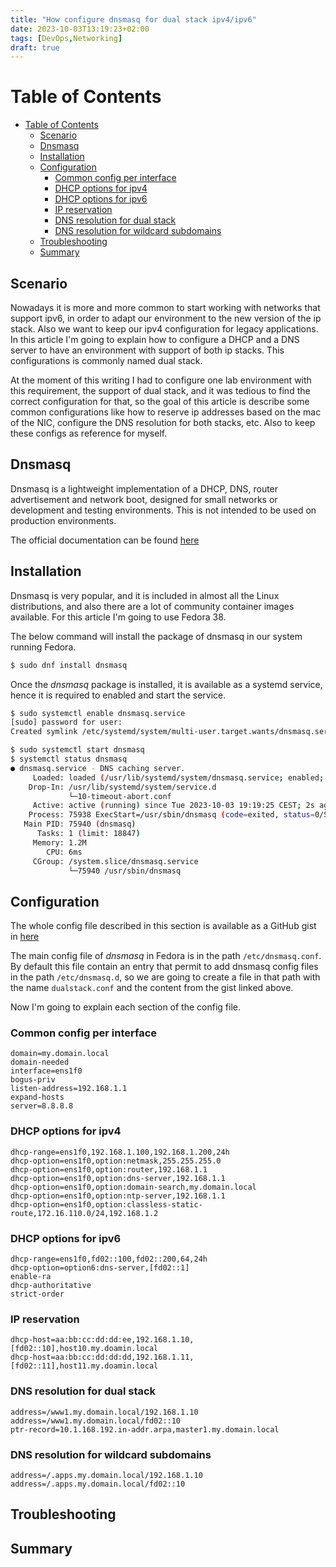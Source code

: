 ```yaml
---
title: "How configure dnsmasq for dual stack ipv4/ipv6"
date: 2023-10-03T13:19:23+02:00
tags: [DevOps,Networking]
draft: true
---
```


# Table of Contents

- [Table of Contents](#table-of-contents)
  - [Scenario](#scenario)
  - [Dnsmasq](#dnsmasq)
  - [Installation](#installation)
  - [Configuration](#configuration)
    - [Common config per interface](#common-config-per-interface)
    - [DHCP options for ipv4](#dhcp-options-for-ipv4)
    - [DHCP options for ipv6](#dhcp-options-for-ipv6)
    - [IP reservation](#ip-reservation)
    - [DNS resolution for dual stack](#dns-resolution-for-dual-stack)
    - [DNS resolution for wildcard subdomains](#dns-resolution-for-wildcard-subdomains)
  - [Troubleshooting](#troubleshooting)
  - [Summary](#summary)

## Scenario 

Nowadays it is more and more common to start working with networks that support ipv6, in order to adapt our environment to the new version of the ip stack. Also we want to keep our ipv4 configuration for legacy applications. In this article I'm going to explain how to configure a DHCP and a DNS server to have an environment with support of both ip stacks. This configurations is commonly named dual stack.

At the moment of this writing I had to configure one lab environment with this requirement, the support of dual stack, and it was tedious to find the correct configuration for that, so the goal of this article is describe some common configurations like how to reserve ip addresses based on the mac of the NIC, configure the DNS resolution for both stacks, etc. Also to keep these configs as reference for myself.

## Dnsmasq

Dnsmasq is a lightweight implementation of a DHCP, DNS, router advertisement and network boot, designed for small networks or development and testing environments. This is not intended to be used on production environments. 

The official documentation can be found [here](https://thekelleys.org.uk/dnsmasq/doc.html)

## Installation

Dnsmasq is very popular, and it is included in almost all the Linux distributions, and also there are a lot of community container images available. For this article I'm going to use Fedora 38.

The below command will install the package of dnsmasq in our system running Fedora.

```bash
$ sudo dnf install dnsmasq
```

Once the *dnsmasq* package is installed, it  is available as a systemd service, hence it is required to enabled and start the service.

```bash
$ sudo systemctl enable dnsmasq.service
[sudo] password for user: 
Created symlink /etc/systemd/system/multi-user.target.wants/dnsmasq.service → /usr/lib/systemd/system/dnsmasq.service.

$ sudo systemctl start dnsmasq
$ systemctl status dnsmasq
● dnsmasq.service - DNS caching server.
     Loaded: loaded (/usr/lib/systemd/system/dnsmasq.service; enabled; preset: disabled)
    Drop-In: /usr/lib/systemd/system/service.d
             └─10-timeout-abort.conf
     Active: active (running) since Tue 2023-10-03 19:19:25 CEST; 2s ago
    Process: 75938 ExecStart=/usr/sbin/dnsmasq (code=exited, status=0/SUCCESS)
   Main PID: 75940 (dnsmasq)
      Tasks: 1 (limit: 18847)
     Memory: 1.2M
        CPU: 6ms
     CGroup: /system.slice/dnsmasq.service
             └─75940 /usr/sbin/dnsmasq

```

## Configuration

The whole config file described in this section is available as a GitHub gist in [here](https://gist.github.com/danielchg/fe59f31496d7f1d210123c4d80324565)

The main config file of *dnsmasq* in Fedora is in the path `/etc/dnsmasq.conf`. By default this file contain an entry that permit to add dnsmasq config files in the path `/etc/dnsmasq.d`, so we are going to create a file in that path with the name `dualstack.conf` and the content from the gist linked above.

Now I'm going to explain each section of the config file.

### Common config per interface

```
domain=my.domain.local
domain-needed
interface=ens1f0
bogus-priv
listen-address=192.168.1.1
expand-hosts
server=8.8.8.8
```

### DHCP options for ipv4

```
dhcp-range=ens1f0,192.168.1.100,192.168.1.200,24h
dhcp-option=ens1f0,option:netmask,255.255.255.0
dhcp-option=ens1f0,option:router,192.168.1.1
dhcp-option=ens1f0,option:dns-server,192.168.1.1
dhcp-option=ens1f0,option:domain-search,my.domain.local
dhcp-option=ens1f0,option:ntp-server,192.168.1.1
dhcp-option=ens1f0,option:classless-static-route,172.16.110.0/24,192.168.1.2
```

### DHCP options for ipv6

```
dhcp-range=ens1f0,fd02::100,fd02::200,64,24h
dhcp-option=option6:dns-server,[fd02::1]
enable-ra
dhcp-authoritative
strict-order
```

### IP reservation

```
dhcp-host=aa:bb:cc:dd:dd:ee,192.168.1.10,[fd02::10],host10.my.doamin.local
dhcp-host=aa:bb:cc:dd:dd:dd,192.168.1.11,[fd02::11],host11.my.doamin.local
```

### DNS resolution for dual stack

```
address=/www1.my.domain.local/192.168.1.10
address=/www1.my.domain.local/fd02::10
ptr-record=10.1.168.192.in-addr.arpa,master1.my.domain.local
```

### DNS resolution for wildcard subdomains

```
address=/.apps.my.domain.local/192.168.1.10
address=/.apps.my.domain.local/fd02::10
```

## Troubleshooting

## Summary 
